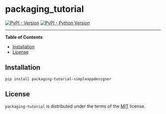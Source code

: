 # packaging_tutorial

[![PyPI - Version](https://img.shields.io/pypi/v/packaging-tutorial.svg)](https://pypi.org/project/packaging-tutorial)
[![PyPI - Python Version](https://img.shields.io/pypi/pyversions/packaging-tutorial.svg)](https://pypi.org/project/packaging-tutorial)

-----

**Table of Contents**

- [Installation](#installation)
- [License](#license)

## Installation

```console
pip install packaging-tutorial-simpleappdesigner
```

## License

`packaging-tutorial` is distributed under the terms of the [MIT](https://spdx.org/licenses/MIT.html) license.
